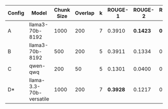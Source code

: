 | Config | Model           | Chunk Size | Overlap | k | ROUGE-1    | ROUGE-2    | ROUGE-L    | Semantic Sim | **Average Score** |
| ------ | --------------- | ---------- | ------- | - | ---------- | ---------- | ---------- | ------------ | ----------------- |
| A      | llama3-70b-8192 | 1000       | 200     | 7 | 0.3910     | **0.1423** | **0.2506** | 0.6336       | **0.3544**        |
| B      | llama3-70b-8192 | 500        | 200     | 5 | 0.3911 | 0.1334     | 0.2343     | 0.6638   | **0.3556**        |
| C      | qwen-qwq        | 200        | 50      | 5 | 0.1301     | 0.0400     | 0.0820     | 0.4795       | **0.1829**        |
| D\*    | llama-3.3-70b-versatile | 1000       | 200     | 7 | **0.3928**     | 0.1217     | 0.2159     | **0.7887**       | **0.3773**        |
